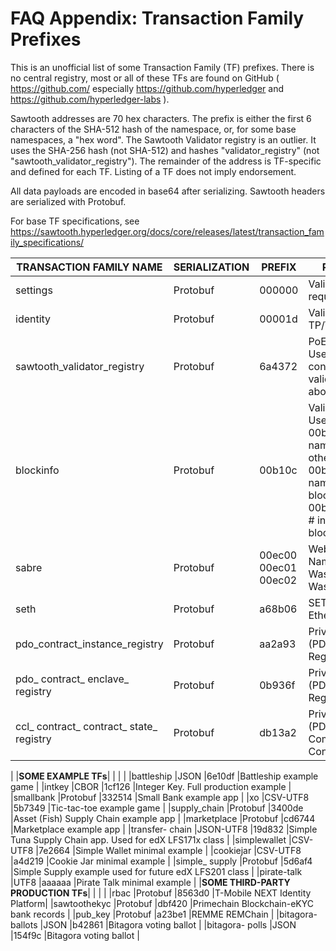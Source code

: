 # FAQ Appendix: Transaction Family Prefixes 

<!--
  Copyright (c) 2018, Intel Corporation.
  © Copyright 2020, Dr Kent G LAU, <kenty@kenty.com>.
  Licensed under Creative Commons Attribution 4.0 International License
  https://creativecommons.org/licenses/by/4.0/
-->

This is an unofficial list of some Transaction Family (TF) prefixes.  There is no central registry, most or all of these TFs are found on GitHub ( <https://github.com/> especially
<https://github.com/hyperledger> and <https://github.com/hyperledger-labs> ).

Sawtooth addresses are 70 hex characters. The prefix is either the first 6 characters of the SHA-512 hash of the namespace, or, for some base namespaces, a \"hex word\". The Sawtooth Validator registry is an outlier. It uses the SHA-256 hash (not SHA-512) and hashes \"validator_registry\" (not "sawtooth_validator_registry\"). The remainder of the address is TF-specific and defined for each TF. Listing of a TF does not imply endorsement.

All data payloads are encoded in base64 after serializing. Sawtooth headers are serialized with Protobuf.

For base TF specifications, see
<https://sawtooth.hyperledger.org/docs/core/releases/latest/transaction_family_specifications/>

|TRANSACTION FAMILY NAME   |SERIALIZATION   |PREFIX   |PREFIX ENCODING   |
|---|---|---|---|
|settings   |Protobuf   |000000   |Validator settings.  Only required TF   |
|identity   |Protobuf   |00001d   |Validator Identity for TP/Validator keys   |
|sawtooth_validator_registry   |Protobuf   |6a4372   |PoET Validator Registry. Used by PoET consensus to track other validators. See note above about hash prefix .   |
|blockinfo   |Protobuf   |00b10c   |Validator Block Info. Used for SETH 00b10c00 metadata namespace info about other namespaces 00b10c01 block info namespace historic block info 00b10c0100....00<block # in hex> info on block at block #   |
|sabre   |Protobuf   |00ec00<br/>00ec01<br/>00ec02   |WebAssembly VM: NamespaceRegistry<br/>Wasm: ContractRegistry<br/>Wasm: Contracts   |
|seth   |Protobuf   |a68b06   |SETH (Sawtooth Ethereum VM)   |
|pdo_contract_instance_registry   |Protobuf   |aa2a93   |Private Data Objects (PDO) Contract Instance Registry   |
|pdo_ contract_ enclave_ registry	   |Protobuf   | 0b936f  |Private Data Objects (PDO) Contract Enclave Registry|
|ccl_ contract_ contract_ state_ registry	   |Protobuf   |db13a2   |Private Data Objects (PDO) Coordination and Commit Log (CCL) Contract State Registry
|
|**SOME EXAMPLE TFs**|   |   |   |
|battleship   |JSON   |6e10df   |Battleship example game   |
|intkey   |CBOR   |1cf126   |Integer Key. Full production example   |
|smallbank   |Protobuf   |332514   |Small Bank example app   |
|xo   |CSV-UTF8	   |5b7349   |Tic-tac-toe example game   |
|supply_chain   |Protobuf   |3400de   |Asset (Fish) Supply Chain example app   |
|marketplace   |Protobuf   |cd6744   |Marketplace example app   |
|transfer- chain	   |JSON-UTF8	   |19d832   |Simple Tuna Supply Chain app. Used for edX LFS171x class   |
|simplewallet   |CSV-UTF8	   |7e2664   |Simple Wallet minimal example   |
|cookiejar   |CSV-UTF8	   |a4d219   |Cookie Jar minimal example   |
|simple_ supply	   |Protobuf   |5d6af4   |Simple Supply example used for future edX LFS201 class   |
|pirate-talk	   |UTF8   |aaaaaa	   |Pirate Talk minimal example
   |
|**SOME THIRD-PARTY PRODUCTION TFs**|   |   |   |
|rbac   |Protobuf   |8563d0   |T-Mobile NEXT Identity Platform|
|sawtoothekyc   |Protobuf   |dbf420   |Primechain Blockchain-eKYC bank records   |
|pub_key   |Protobuf   |a23be1   |REMME REMChain   |
|bitagora- ballots	   |JSON   |b42861   |Bitagora voting ballot   |
|bitagora- polls	   |JSON   |154f9c   |Bitagora voting ballot   |